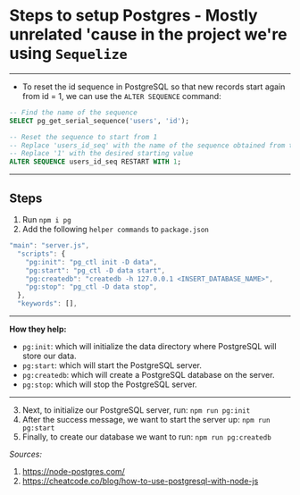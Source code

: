 # Steps to setup Postgres - Mostly unrelated 'cause in the project we're using `Sequelize`

---

- To reset the id sequence in PostgreSQL so that new records start again from id = 1, we can use the `ALTER SEQUENCE` command:

```sql
-- Find the name of the sequence
SELECT pg_get_serial_sequence('users', 'id');

-- Reset the sequence to start from 1
-- Replace 'users_id_seq' with the name of the sequence obtained from the previous query
-- Replace '1' with the desired starting value
ALTER SEQUENCE users_id_seq RESTART WITH 1;
```

---

## Steps

1. Run `npm i pg`
2. Add the following `helper commands` to `package.json`

```js
"main": "server.js",
  "scripts": {
    "pg:init": "pg_ctl init -D data",
    "pg:start": "pg_ctl -D data start",
    "pg:createdb": "createdb -h 127.0.0.1 <INSERT_DATABASE_NAME>",
    "pg:stop": "pg_ctl -D data stop",
  },
  "keywords": [],
```

---

**How they help:**

- `pg:init`: which will initialize the data directory where PostgreSQL will store our data.
- `pg:start`: which will start the PostgreSQL server.
- `pg:createdb`: which will create a PostgreSQL database on the server.
- `pg:stop`: which will stop the PostgreSQL server.

---

3. Next, to initialize our PostgreSQL server, run: `npm run pg:init`
4. After the success message, we want to start the server up: `npm run pg:start`
5. Finally, to create our database we want to run: `npm run pg:createdb`

_Sources:_

1. https://node-postgres.com/
2. https://cheatcode.co/blog/how-to-use-postgresql-with-node-js
